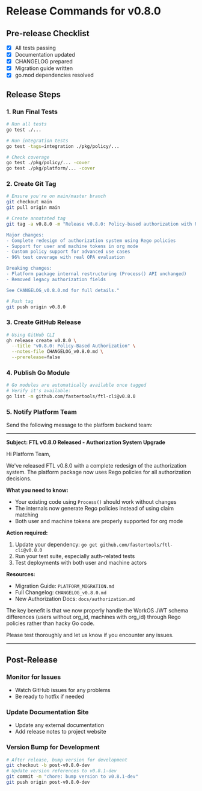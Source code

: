 # Release Commands for v0.8.0

## Pre-release Checklist

- [x] All tests passing
- [x] Documentation updated
- [x] CHANGELOG prepared
- [x] Migration guide written
- [x] go.mod dependencies resolved

## Release Steps

### 1. Run Final Tests
```bash
# Run all tests
go test ./...

# Run integration tests
go test -tags=integration ./pkg/policy/...

# Check coverage
go test ./pkg/policy/... -cover
go test ./pkg/platform/... -cover
```

### 2. Create Git Tag
```bash
# Ensure you're on main/master branch
git checkout main
git pull origin main

# Create annotated tag
git tag -a v0.8.0 -m "Release v0.8.0: Policy-based authorization with Rego

Major changes:
- Complete redesign of authorization system using Rego policies
- Support for user and machine tokens in org mode
- Custom policy support for advanced use cases
- 96% test coverage with real OPA evaluation

Breaking changes:
- Platform package internal restructuring (Process() API unchanged)
- Removed legacy authorization fields

See CHANGELOG_v0.8.0.md for full details."

# Push tag
git push origin v0.8.0
```

### 3. Create GitHub Release
```bash
# Using GitHub CLI
gh release create v0.8.0 \
  --title "v0.8.0: Policy-Based Authorization" \
  --notes-file CHANGELOG_v0.8.0.md \
  --prerelease=false
```

### 4. Publish Go Module
```bash
# Go modules are automatically available once tagged
# Verify it's available:
go list -m github.com/fastertools/ftl-cli@v0.8.0
```

### 5. Notify Platform Team

Send the following message to the platform backend team:

---

**Subject: FTL v0.8.0 Released - Authorization System Upgrade**

Hi Platform Team,

We've released FTL v0.8.0 with a complete redesign of the authorization system. The platform package now uses Rego policies for all authorization decisions.

**What you need to know:**
- Your existing code using `Process()` should work without changes
- The internals now generate Rego policies instead of using claim matching
- Both user and machine tokens are properly supported for org mode

**Action required:**
1. Update your dependency: `go get github.com/fastertools/ftl-cli@v0.8.0`
2. Run your test suite, especially auth-related tests
3. Test deployments with both user and machine actors

**Resources:**
- Migration Guide: `PLATFORM_MIGRATION.md`
- Full Changelog: `CHANGELOG_v0.8.0.md`
- New Authorization Docs: `docs/authorization.md`

The key benefit is that we now properly handle the WorkOS JWT schema differences (users without org_id, machines with org_id) through Rego policies rather than hacky Go code.

Please test thoroughly and let us know if you encounter any issues.

---

## Post-Release

### Monitor for Issues
- Watch GitHub issues for any problems
- Be ready to hotfix if needed

### Update Documentation Site
- Update any external documentation
- Add release notes to project website

### Version Bump for Development
```bash
# After release, bump version for development
git checkout -b post-v0.8.0-dev
# Update version references to v0.8.1-dev
git commit -m "chore: bump version to v0.8.1-dev"
git push origin post-v0.8.0-dev
```